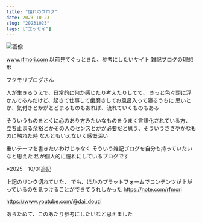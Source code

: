 ```yaml
---
title: "憧れのブログ"
date: 2023-10-23
slug: "20231023"
tags: ["エッセイ"]
---
```


![画像](https://pub-0a85d140621849079685dc1fde44dbff.r2.dev/Scrスクリーンショット-2023-10-26-9.23.18.png)


www.rfmori.com
以前見てぐっときた、参考にしたいサイト
雑記ブログの理想形

フクモリブログさん

人が生きるうえで、日常的に何か感じたり考えたりしてて、
きっと色々頭に浮かんでるんだけど、起きて仕事して歯磨きしてお風呂入って寝るうちに
思いとか、気付きとかがとどまるものもあれば、流れていくものもある

そういうものをとくに心のあり方みたいなものをうまく言語化されている方、
立ち止まる余裕とかその人のセンスとかが必要だと思う、そういうささやかなものに触れた時
なんともいえないく感慨深い

重いテーマを書きたいわけじゃなく
そういう雑記ブログを自分も持っていたいなと思えた
私が個人的に憧れにしているブログです


※2025　10/01追記

上記のリンク切れていた、
でも、ほかのプラットフォームでコンテンツが上がっているのを見つけることができてうれしかった
https://note.com/rfmori

https://www.youtube.com/@dai_douzi

あらためて、このあたり参考にしたいなと思えました